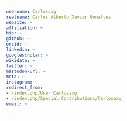 ```yaml
---
username: Carlosaxg
realname: Carlos Alberto Xavier Gonalves
website: ~
affiliation: ~
bio: ~
github: ~
orcid: ~
linkedin: ~
googlescholar: ~
wikidata: ~
twitter: ~
mastodon-url: ~
meta: ~
instagram: ~
redirect_from:
- /index.php/User:Carlosaxg
- /index.php/Special:Contributions/Carlosaxg
email: ~

---
```

